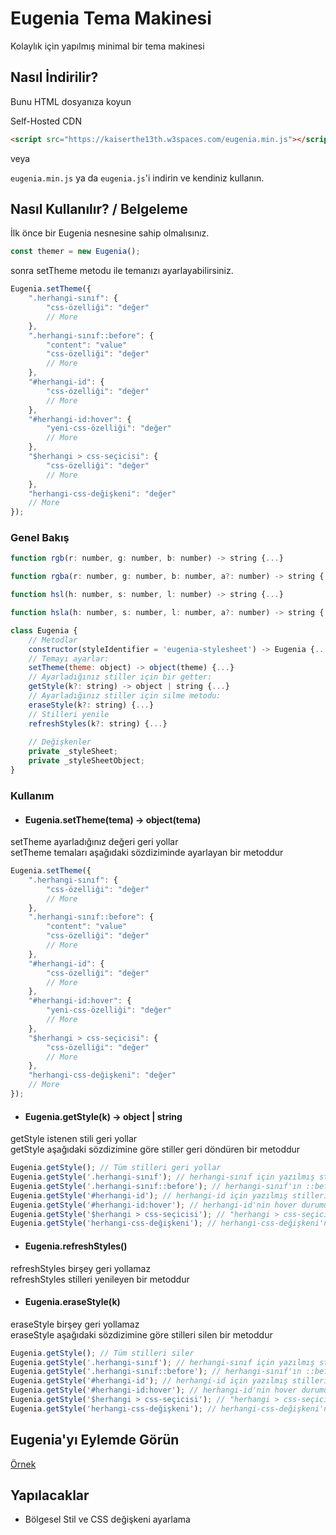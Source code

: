 # Eugenia Tema Makinesi

Kolaylık için yapılmış minimal bir tema makinesi

## Nasıl İndirilir?

Bunu HTML dosyanıza koyun

Self-Hosted CDN
```html
<script src="https://kaiserthe13th.w3spaces.com/eugenia.min.js"></script>
```

veya

```eugenia.min.js``` ya da ```eugenia.js```'i indirin ve kendiniz kullanın.

## Nasıl Kullanılır? / Belgeleme

İlk önce bir Eugenia nesnesine sahip olmalısınız.

```js
const themer = new Eugenia();
```

sonra setTheme metodu ile temanızı ayarlayabilirsiniz.

```js
Eugenia.setTheme({
	".herhangi-sınıf": {
		"css-özelliği": "değer"
		// More
	},
	".herhangi-sınıf::before": {
		"content": "value"
		"css-özelliği": "değer"
		// More
	},
	"#herhangi-id": {
		"css-özelliği": "değer"
		// More
	},
	"#herhangi-id:hover": {
		"yeni-css-özelliği": "değer"
		// More
	},
	"$herhangi > css-seçicisi": {
		"css-özelliği": "değer"
		// More
	},
	"herhangi-css-değişkeni": "değer"
	// More
});
```

### Genel Bakış

```js
function rgb(r: number, g: number, b: number) -> string {...}

function rgba(r: number, g: number, b: number, a?: number) -> string {...}

function hsl(h: number, s: number, l: number) -> string {...}

function hsla(h: number, s: number, l: number, a?: number) -> string {...}

class Eugenia {
	// Metodlar
	constructor(styleIdentifier = 'eugenia-stylesheet') -> Eugenia {...}
	// Temayı ayarlar:
	setTheme(theme: object) -> object(theme) {...}
	// Ayarladığınız stiller için bir getter:
	getStyle(k?: string) -> object | string {...}
	// Ayarladığınız stiller için silme metodu:
	eraseStyle(k?: string) {...}
	// Stilleri yenile
	refreshStyles(k?: string) {...}
	
	// Değişkenler
	private _styleSheet;
	private _styleSheetObject;
}
```

### Kullanım

* #### Eugenia.setTheme(tema) -> object(tema)

setTheme ayarladığınız değeri geri yollar<br>
setTheme temaları aşağıdaki sözdiziminde ayarlayan bir metoddur

```js
Eugenia.setTheme({
	".herhangi-sınıf": {
		"css-özelliği": "değer"
		// More
	},
	".herhangi-sınıf::before": {
		"content": "value"
		"css-özelliği": "değer"
		// More
	},
	"#herhangi-id": {
		"css-özelliği": "değer"
		// More
	},
	"#herhangi-id:hover": {
		"yeni-css-özelliği": "değer"
		// More
	},
	"$herhangi > css-seçicisi": {
		"css-özelliği": "değer"
		// More
	},
	"herhangi-css-değişkeni": "değer"
	// More
});
```

* #### Eugenia.getStyle(k) -> object | string

getStyle istenen stili geri yollar<br>
getStyle aşağıdaki sözdizimine göre stiller geri döndüren bir metoddur

```js
Eugenia.getStyle(); // Tüm stilleri geri yollar
Eugenia.getStyle('.herhangi-sınıf'); // herhangi-sınıf için yazılmış stilleri geri yollar
Eugenia.getStyle('.herhangi-sınıf::before'); // herhangi-sınıf'ın ::before pseudoelement'i için yazılmış stilleri geri yollar
Eugenia.getStyle('#herhangi-id'); // herhangi-id için yazılmış stilleri geri yollar
Eugenia.getStyle('#herhangi-id:hover'); // herhangi-id'nin hover durumu için yazılmış stilleri geri yollar
Eugenia.getStyle('$herhangi > css-seçicisi'); // "herhangi > css-seçicisi" için yazılmış stilleri geri yollar
Eugenia.getStyle('herhangi-css-değişkeni'); // herhangi-css-değişkeni'nin değerini geri yollar
```

* #### Eugenia.refreshStyles()

refreshStyles birşey geri yollamaz<br>
refreshStyles stilleri yenileyen bir metoddur

* #### Eugenia.eraseStyle(k)

eraseStyle birşey geri yollamaz<br>
eraseStyle aşağıdaki sözdizimine göre stilleri silen bir metoddur

```js
Eugenia.getStyle(); // Tüm stilleri siler
Eugenia.getStyle('.herhangi-sınıf'); // herhangi-sınıf için yazılmış stilleri siler
Eugenia.getStyle('.herhangi-sınıf::before'); // herhangi-sınıf'ın ::before pseudoelement'i için yazılmış stilleri siler
Eugenia.getStyle('#herhangi-id'); // herhangi-id için yazılmış stilleri siler
Eugenia.getStyle('#herhangi-id:hover'); // herhangi-id'nin hover durumu için yazılmış stilleri siler
Eugenia.getStyle('$herhangi > css-seçicisi'); // "herhangi > css-seçicisi" için yazılmış stilleri siler
Eugenia.getStyle('herhangi-css-değişkeni'); // herhangi-css-değişkeni'nin değerini siler
```

## Eugenia'yı Eylemde Görün

[Örnek](https://kaiserthe13th.w3spaces.com/eugenia.index.html)


## Yapılacaklar

- Bölgesel Stil ve CSS değişkeni ayarlama
